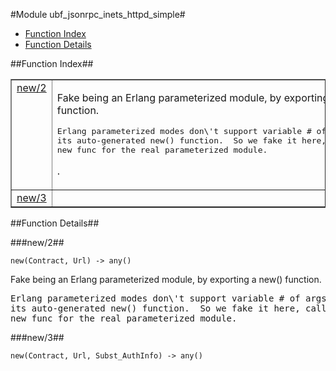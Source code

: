 

#Module ubf_jsonrpc_inets_httpd_simple#
* [Function Index](#index)
* [Function Details](#functions)




<a name="index"></a>

##Function Index##


<table width="100%" border="1" cellspacing="0" cellpadding="2" summary="function index"><tr><td valign="top"><a href="#new-2">new/2</a></td><td><p>Fake being an Erlang parameterized module, by exporting a new()
function.</p>


<pre><tt>Erlang parameterized modes don\'t support variable # of args for
its auto-generated new() function.  So we fake it here, calling the
new func for the real parameterized module.</tt></pre>
.</td></tr><tr><td valign="top"><a href="#new-3">new/3</a></td><td></td></tr></table>


<a name="functions"></a>

##Function Details##

<a name="new-2"></a>

###new/2##




`new(Contract, Url) -> any()`



<p>Fake being an Erlang parameterized module, by exporting a new()
function.</p>


<pre><tt>Erlang parameterized modes don\'t support variable # of args for
its auto-generated new() function.  So we fake it here, calling the
new func for the real parameterized module.</tt></pre>

<a name="new-3"></a>

###new/3##




`new(Contract, Url, Subst_AuthInfo) -> any()`

